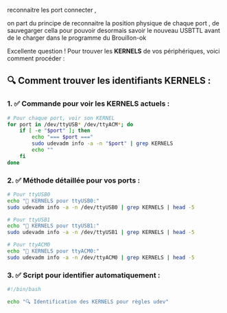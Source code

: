 reconnaitre les port connecter , 

on part du principe de reconnaitre la position physique de chaque port , de sauvegarger cella pour pouvoir desormais savoir le nouveau USBTTL avant de le charger dans le programme du Brouillon-ok



Excellente question ! Pour trouver les **KERNELS** de vos périphériques, voici comment procéder :

## 🔍 **Comment trouver les identifiants KERNELS :**

### **1. ✅ Commande pour voir les KERNELS actuels :**

```bash
# Pour chaque port, voir son KERNEL
for port in /dev/ttyUSB* /dev/ttyACM*; do
    if [ -e "$port" ]; then
        echo "=== $port ==="
        sudo udevadm info -a -n "$port" | grep KERNELS
        echo ""
    fi
done
```

### **2. ✅ Méthode détaillée pour vos ports :**

```bash
# Pour ttyUSB0
echo "📡 KERNELS pour ttyUSB0:"
sudo udevadm info -a -n /dev/ttyUSB0 | grep KERNELS | head -5

# Pour ttyUSB1  
echo "📡 KERNELS pour ttyUSB1:"
sudo udevadm info -a -n /dev/ttyUSB1 | grep KERNELS | head -5

# Pour ttyACM0
echo "📡 KERNELS pour ttyACM0:"
sudo udevadm info -a -n /dev/ttyACM0 | grep KERNELS | head -5
```

### **3. ✅ Script pour identifier automatiquement :**

```bash
#!/bin/bash

echo "🔍 Identification des KERNELS pour règles udev"
echo "=============================================="

# Fonction pour tester le type de capteur
identify_sensor() {
    local port=$1
    
    # Test température
    result=$(timeout 3 python3 -c "
import serial
import time
try:
    ser = serial.Serial('$port', 9600, timeout=1)
    time.sleep(0.5)
    if ser.in_waiting > 0:
        data = ser.readline().decode('utf-8', errors='ignore').strip()
        try:
            value = float(data)
            if 35 <= value <= 42:
                print('TEMPERATURE')
        except: pass
    ser.close()
except: pass
" 2>/dev/null)
    
    if [ "$result" = "TEMPERATURE" ]; then
        echo "TEMPERATURE"
        return
    fi
    
    # Test poids
    result=$(timeout 3 python3 -c "
import serial
import time
try:
    ser = serial.Serial('$port', 57600, timeout=1)
    time.sleep(0.5)
    if ser.in_waiting > 0:
        data = ser.readline().decode('utf-8', errors='ignore').strip()
        try:
            value = float(data)
            if 1 <= value <= 200:
                print('POIDS')
        except: pass
    ser.close()
except: pass
" 2>/dev/null)
    
    if [ "$result" = "POIDS" ]; then
        echo "POIDS"
        return
    fi
    
    # Test validation (Arduino)
    if [[ "$port" == *"ACM"* ]]; then
        echo "VALIDATION"
        return
    fi
    
    echo "UNKNOWN"
}

# Analyser chaque port
for port in /dev/ttyUSB* /dev/ttyACM*; do
    if [ -e "$port" ]; then
        echo ""
        echo "📡 Analyse de $port"
        echo "----------------------------------------"
        
        # Identifier le type de capteur
        sensor_type=$(identify_sensor "$port")
        echo "🎯 Type détecté: $sensor_type"
        
        # Obtenir les informations udev
        echo "🔧 Informations udev:"
        
        VENDOR=$(sudo udevadm info -a -n "$port" | grep 'ATTRS{idVendor}' | head -1 | cut -d'"' -f2)
        PRODUCT=$(sudo udevadm info -a -n "$port" | grep 'ATTRS{idProduct}' | head -1 | cut -d'"' -f2)
        KERNELS=$(sudo udevadm info -a -n "$port" | grep 'KERNELS==' | head -1 | cut -d'"' -f2)
        DEVPATH=$(sudo udevadm info -a -n "$port" | grep 'looking at device' | head -1 | cut -d"'" -f2)
        
        echo "   Vendor ID: $VENDOR"
        echo "   Product ID: $PRODUCT"
        echo "   KERNELS: $KERNELS"
        echo "   Device Path: $DEVPATH"
        
        # Générer la règle udev
        echo "📝 Règle udev suggérée:"
        if [ "$sensor_type" != "UNKNOWN" ]; then
            rule_name=$(echo "$sensor_type" | tr '[:upper:]' '[:lower:]')
            if [ -n "$KERNELS" ]; then
                echo "   SUBSYSTEM==\"tty\", ATTRS{idVendor}==\"$VENDOR\", ATTRS{idProduct}==\"$PRODUCT\", KERNELS==\"$KERNELS\", SYMLINK+=\"medisense_$rule_name\""
            else
                echo "   SUBSYSTEM==\"tty\", ATTRS{idVendor}==\"$VENDOR\", ATTRS{idProduct}==\"$PRODUCT\", SYMLINK+=\"medisense_$rule_name\""
            fi
        else
            echo "   # Type non identifié, règle non générée"
        fi
    fi
done

echo ""
echo "✅ Analyse terminée!"
echo ""
echo "💡 Pour appliquer les règles:"
echo "   1. sudo nano /etc/udev/rules.d/99-medisense.rules"
echo "   2. Copier les règles suggérées ci-dessus"
echo "   3. sudo udevadm control --reload-rules"
echo "   4. sudo udevadm trigger"
echo "   5. sudo reboot"
```

### **4. ✅ Exemple de ce que vous devriez voir :**

```bash
# Exécuter le script ci-dessus, vous obtiendrez quelque chose comme :

📡 Analyse de /dev/ttyUSB0
----------------------------------------
🎯 Type détecté: TEMPERATURE
🔧 Informations udev:
   Vendor ID: 1a86
   Product ID: 7523
   KERNELS: 1-1.4.2
   Device Path: /devices/platform/...
📝 Règle udev suggérée:
   SUBSYSTEM=="tty", ATTRS{idVendor}=="1a86", ATTRS{idProduct}=="7523", KERNELS=="1-1.4.2", SYMLINK+="medisense_temperature"

📡 Analyse de /dev/ttyUSB1
----------------------------------------
🎯 Type détecté: POIDS
🔧 Informations udev:
   Vendor ID: 1a86
   Product ID: 7523
   KERNELS: 1-1.4.3
   Device Path: /devices/platform/...
📝 Règle udev suggérée:
   SUBSYSTEM=="tty", ATTRS{idVendor}=="1a86", ATTRS{idProduct}=="7523", KERNELS=="1-1.4.3", SYMLINK+="medisense_poids"
```

### **5. ✅ Alternative simple avec lsusb :**

```bash
# Voir l'arbre USB avec les positions
lsusb -t

# Cela vous montrera quelque chose comme :
# /:  Bus 01.Port 1: Dev 1, Class=root_hub, Driver=xhci_hcd/1p, 480M
#     |__ Port 1: Dev 2, If 0, Class=Hub, Driver=hub/4p, 480M
#         |__ Port 4: Dev 5, If 0, Class=Hub, Driver=hub/4p, 12M
#             |__ Port 2: Dev 8, If 0, Class=Vendor Specific Class, Driver=ch341, 12M  ← ttyUSB0
#             |__ Port 3: Dev 9, If 0, Class=Vendor Specific Class, Driver=ch341, 12M  ← ttyUSB1
```

## 🎯 **Pourquoi utiliser les KERNELS :**

Les **KERNELS** correspondent à la **position physique** du port USB dans l'arbre USB. Par exemple :
- `1-1.4.2` = Bus 1, Port 1, Hub 4, Port 2
- `1-1.4.3` = Bus 1, Port 1, Hub 4, Port 3

**Avantage** : Même si vous redémarrez, tant que vous ne changez pas physiquement les câbles USB de place, les KERNELS restent les mêmes !

## ✅ **Recommandation :**

1. **Testez d'abord** le script ci-dessus pour identifier vos KERNELS
2. **Mais utilisez prioritairement** la solution avec détection intelligente que j'ai fournie plus tôt
3. **Les règles udev** sont un bonus pour fixer définitivement les ports

**Voulez-vous que je vous aide à créer le script d'identification pour vos périphériques ?**